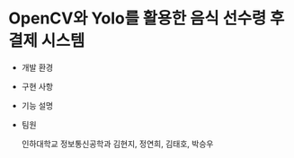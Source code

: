 # OpenCV와 Yolo를 활용한 음식 선수령 후결제 시스템 

- 개발 환경




- 구현 사항 



- 기능 설명



- 팀원

  인하대학교 정보통신공학과 
  김현지, 정연희, 김태호, 박승우 
